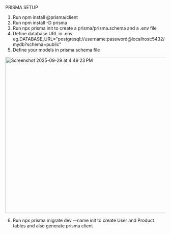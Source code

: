 PRISMA SETUP
1. Run npm install @prisma/client
2. Run npm install -D prisma
3. Run npx prisma init to create a prisma/prisma.schema and a .env file
4. Define database URL in .env eg.DATABASE_URL="postgresql://username:password@localhost:5432/mydb?schema=public"
5. Define your models in prisma.schema file
<img width="623" height="489" alt="Screenshot 2025-09-29 at 4 49 23 PM" src="https://github.com/user-attachments/assets/b1cfd2fb-bff6-4318-bd5f-dfcc25b498d7" />

6.  Run npx prisma migrate dev --name init to create User and Product tables and also generate prisma client
